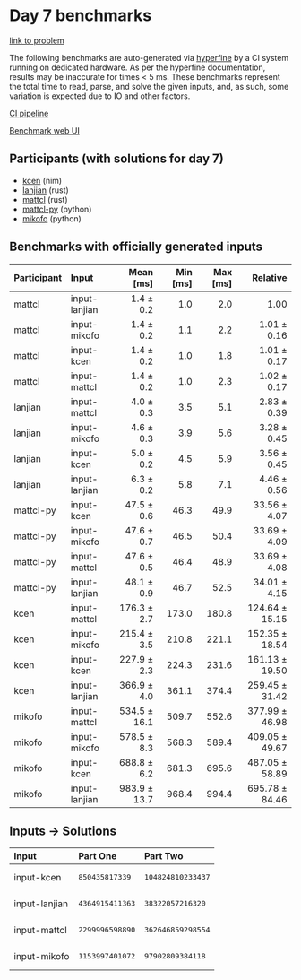 # Day 7 benchmarks

[link to problem](https://adventofcode.com/2024/day/7)

The following benchmarks are auto-generated via
[hyperfine](https://github.com/sharkdp/hyperfine) by a CI system running on
dedicated hardware. As per the hyperfine documentation, results may be
inaccurate for times < 5 ms. These benchmarks represent the total time to read,
parse, and solve the given inputs, and, as such, some variation is expected due
to IO and other factors.

[CI pipeline](http://ci.papercode.net:8080/teams/main/pipelines/aoc2024)

[Benchmark web UI](https://aoc.ancalagon.black)


## Participants (with solutions for day 7)

- [kcen](https://github.com/kcen/aoc2024) (nim)
- [lanjian](https://github.com/lanjian/aoc-2024) (rust)
- [mattcl](https://github.com/mattcl/aoc2024) (rust)
- [mattcl-py](https://github.com/mattcl/aoc2024-py) (python)
- [mikofo](https://github.com/mikofo/aoc2024) (python)


## Benchmarks with officially generated inputs

| Participant | Input | Mean [ms] | Min [ms] | Max [ms] | Relative |
|:---|:---|---:|---:|---:|---:|
| mattcl | input-lanjian | 1.4 ± 0.2 | 1.0 | 2.0 | 1.00 |
| mattcl | input-mikofo | 1.4 ± 0.2 | 1.1 | 2.2 | 1.01 ± 0.16 |
| mattcl | input-kcen | 1.4 ± 0.2 | 1.0 | 1.8 | 1.01 ± 0.17 |
| mattcl | input-mattcl | 1.4 ± 0.2 | 1.0 | 2.3 | 1.02 ± 0.17 |
| lanjian | input-mattcl | 4.0 ± 0.3 | 3.5 | 5.1 | 2.83 ± 0.39 |
| lanjian | input-mikofo | 4.6 ± 0.3 | 3.9 | 5.6 | 3.28 ± 0.45 |
| lanjian | input-kcen | 5.0 ± 0.2 | 4.5 | 5.9 | 3.56 ± 0.45 |
| lanjian | input-lanjian | 6.3 ± 0.2 | 5.8 | 7.1 | 4.46 ± 0.56 |
| mattcl-py | input-kcen | 47.5 ± 0.6 | 46.3 | 49.9 | 33.56 ± 4.07 |
| mattcl-py | input-mikofo | 47.6 ± 0.7 | 46.5 | 50.4 | 33.69 ± 4.09 |
| mattcl-py | input-mattcl | 47.6 ± 0.5 | 46.4 | 48.9 | 33.69 ± 4.08 |
| mattcl-py | input-lanjian | 48.1 ± 0.9 | 46.7 | 52.5 | 34.01 ± 4.15 |
| kcen | input-mattcl | 176.3 ± 2.7 | 173.0 | 180.8 | 124.64 ± 15.15 |
| kcen | input-mikofo | 215.4 ± 3.5 | 210.8 | 221.1 | 152.35 ± 18.54 |
| kcen | input-kcen | 227.9 ± 2.3 | 224.3 | 231.6 | 161.13 ± 19.50 |
| kcen | input-lanjian | 366.9 ± 4.0 | 361.1 | 374.4 | 259.45 ± 31.42 |
| mikofo | input-mattcl | 534.5 ± 16.1 | 509.7 | 552.6 | 377.99 ± 46.98 |
| mikofo | input-mikofo | 578.5 ± 8.3 | 568.3 | 589.4 | 409.05 ± 49.67 |
| mikofo | input-kcen | 688.8 ± 6.2 | 681.3 | 695.6 | 487.05 ± 58.89 |
| mikofo | input-lanjian | 983.9 ± 13.7 | 968.4 | 994.4 | 695.78 ± 84.46 |


## Inputs -> Solutions

| Input | Part One | Part Two |
|:---|:---|:---|
|input-kcen|<pre>850435817339</pre>|<pre>104824810233437</pre>|
|input-lanjian|<pre>4364915411363</pre>|<pre>38322057216320</pre>|
|input-mattcl|<pre>2299996598890</pre>|<pre>362646859298554</pre>|
|input-mikofo|<pre>1153997401072</pre>|<pre>97902809384118</pre>|